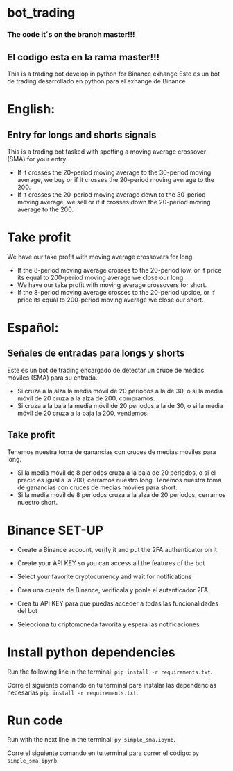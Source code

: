 # bot_trading 

### The code it´s on the branch master!!!

## El codigo esta en la rama master!!!

This is a trading bot develop in python for Binance exhange
Este es un bot de trading desarrollado en python para el exhange de Binance

# English:
## Entry for longs and shorts signals
This is a trading bot tasked with spotting a moving average crossover (SMA) for your entry.
- If it crosses the 20-period moving average to the 30-period moving average, we buy or if it crosses the 20-period moving average to the 200.
- If it crosses the 20-period moving average down to the 30-period moving average, we sell or if it crosses down the 20-period moving average to the 200.
# Take profit
We have our take profit with moving average crossovers for long.
- If the 8-period moving average crosses to the 20-period low, or if price its equal to 200-period moving average we close our long.
- We have our take profit with moving average crossovers for short.
- If the 8-period moving average crosses to the 20-period upside, or if price its equal to 200-period moving average we close our short.

# Español:
## Señales de entradas para longs y shorts
Este es un bot de trading encargado de detectar un cruce de medias móviles (SMA) para su entrada.
- Si cruza a la alza la media móvil de 20 periodos a la de 30, o si la media móvil de 20 cruza a la alza de 200, compramos.
- Si cruza a la baja la media móvil de 20 periodos a la de 30, o si la media móvil de 20 cruza a la baja la 200, vendemos.
## Take profit 
Tenemos nuestra toma de ganancias con cruces de medias móviles para long.
- Si la media móvil de 8 periodos cruza a la baja de 20 periodos, o si el precio es igual a la 200, cerramos nuestro long.
Tenemos nuestra toma de ganancias con cruces de medias móviles para short.
- Si la media móvil de 8 periodos cruza a la alza de 20 periodos, cerramos nuestro short.

# Binance SET-UP
-    Create a Binance account, verify it and put the 2FA authenticator on it
-    Create your API KEY so you can access all the features of the bot
-    Select your favorite cryptocurrency and wait for notifications

-    Crea una cuenta de Binance, verificala y ponle el autenticador 2FA
-    Crea tu API KEY para que puedas acceder a todas las funcionalidades del bot
-    Selecciona tu criptomoneda favorita y espera las notificaciones 

# Install python dependencies 

Run the following line in the terminal: `pip install -r requirements.txt`.

Corre el siguiente comando en tu terminal para instalar las dependencias necesarias `pip install -r requirements.txt`.

# Run code

Run with the next line in the terminal: `py simple_sma.ipynb`.

Corre el siguiente comando en tu terminal para correr el código: `py simple_sma.ipynb`.
